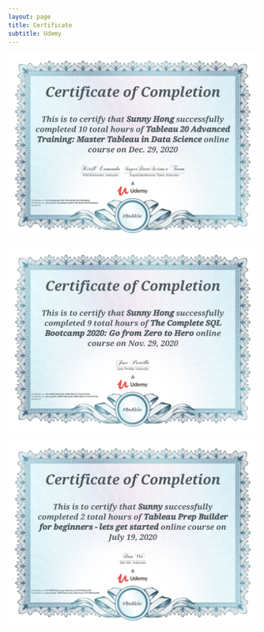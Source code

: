 ```yaml
---
layout: page
title: Certificate
subtitle: Udemy
---
```


![pic](assets/img/TableauCert.jpg)


![pic](assets/img/SQL_certificate.jpg)


![pic](assets/img/tableaubuilder.jpg)

